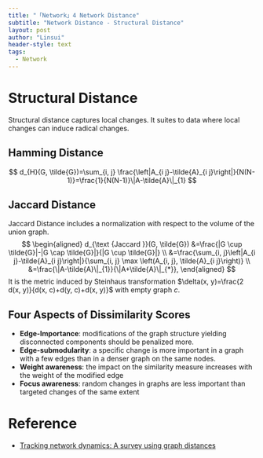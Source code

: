 ```yaml
---
title: "「Network」4 Network Distance"
subtitle: "Network Distance - Structural Distance"
layout: post
author: "Linsui"
header-style: text
tags:
  - Network
---
```


# Structural Distance

Structural distance captures local changes. It suites to data where local changes can induce radical changes.

## Hamming Distance

$$
d_{H}(G, \tilde{G})=\sum_{i, j} \frac{\left|A_{i j}-\tilde{A}_{i j}\right|}{N(N-1)}=\frac{1}{N(N-1)}\|A-\tilde{A}\|_{1}
$$



## Jaccard Distance

Jaccard Distance includes a normalization with respect to the volume of the union graph.
$$
\begin{aligned}
d_{\text {Jaccard }}(G, \tilde{G}) &=\frac{|G \cup \tilde{G}|-|G \cap \tilde{G}|}{|G \cup \tilde{G}|} \\
&=\frac{\sum_{i, j}\left|A_{i j}-\tilde{A}_{i j}\right|}{\sum_{i, j} \max \left(A_{i, j}, \tilde{A}_{i j}\right)} \\
&=\frac{\|A-\tilde{A}\|_{1}}{\|A+\tilde{A}\|_{*}},
\end{aligned}
$$
It is the metric induced by Steinhaus transformation $\delta(x, y)=\frac{2 d(x, y)}{d(x, c)+d(y, c)+d(x, y)}$ with empty graph $c$.  

## Four Aspects of Dissimilarity Scores

- **Edge-Importance**: modifications of the graph structure yielding disconnected components should be penalized more.
- **Edge-submodularity**: a specific change is more important in a graph with a few edges than in a denser graph on the same nodes.
- **Weight awareness**: the impact on the similarity measure increases with the weight of the modified edge  
- **Focus awareness**: random changes in graphs are less important than targeted changes of the same extent  

# Reference

-  [Tracking network dynamics: A survey using graph distances](https://projecteuclid.org/euclid.aoas/1532743483)